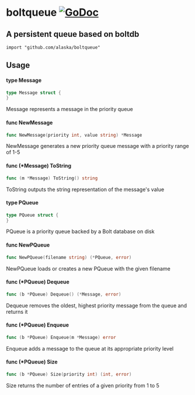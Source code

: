 # boltqueue [![GoDoc](https://godoc.org/github.com/alaska/boltqueue?status.svg)](https://godoc.org/github.com/alaska/boltqueue)
A persistent queue based on boltdb
--
    import "github.com/alaska/boltqueue"


## Usage

#### type Message

```go
type Message struct {
}
```

Message represents a message in the priority queue

#### func  NewMessage

```go
func NewMessage(priority int, value string) *Message
```
NewMessage generates a new priority queue message with a priority range of 1-5

#### func (*Message) ToString

```go
func (m *Message) ToString() string
```
ToString outputs the string representation of the message's value

#### type PQueue

```go
type PQueue struct {
}
```

PQueue is a priority queue backed by a Bolt database on disk

#### func  NewPQueue

```go
func NewPQueue(filename string) (*PQueue, error)
```
NewPQueue loads or creates a new PQueue with the given filename

#### func (*PQueue) Dequeue

```go
func (b *PQueue) Dequeue() (*Message, error)
```
Dequeue removes the oldest, highest priority message from the queue and returns
it

#### func (*PQueue) Enqueue

```go
func (b *PQueue) Enqueue(m *Message) error
```
Enqueue adds a message to the queue at its appropriate priority level

#### func (*PQueue) Size

```go
func (b *PQueue) Size(priority int) (int, error)
```
Size returns the number of entries of a given priority from 1 to 5
